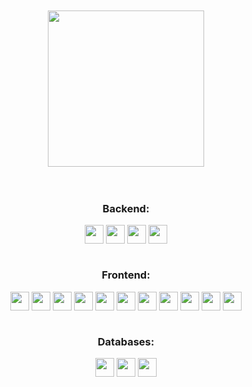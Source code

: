 </br>
</br>

<div align="center">
  <img align="center" src="https://github.com/techoji/techoji/blob/master/img/techoji.png" width="250px"/>
</div>

</br>
</br>

<div align="center">
  <h3>Backend: </h3>
  <img align="center" src="https://github.com/techoji/techoji/blob/master/img/resume/aspnet.png" width="30px"/>
  <img align="center" src="https://github.com/techoji/techoji/blob/master/img/resume/forms.png" width="30px"/>
  <img align="center" src="https://github.com/techoji/techoji/blob/master/img/resume/entityframework.png" width="30px"/>
  <img align="center" src="https://github.com/techoji/techoji/blob/master/img/resume/linq.jpg" width="30px"/>
</div>

</br>

<div align="center">
  <h3>Frontend: </h3>
  <img align="center" src="https://github.com/techoji/techoji/blob/master/img/resume/angular.png" width="30px"/>
  <img align="center" src="https://github.com/techoji/techoji/blob/master/img/resume/ionic.svg" width="30px"/>
  <img align="center" src="https://github.com/techoji/techoji/blob/master/img/resume/cordova.png" width="30px"/>
  <img align="center" src="https://github.com/techoji/techoji/blob/master/img/resume/capacitor.png" width="30px"/>
  <img align="center" src="https://github.com/techoji/techoji/blob/master/img/resume/ts.png" width="30px"/>
  <img align="center" src="https://github.com/techoji/techoji/blob/master/img/resume/js.png" width="30px"/>
  <img align="center" src="https://github.com/techoji/techoji/blob/master/img/resume/jQuery.png" width="30px"/>
  <img align="center" src="https://github.com/techoji/techoji/blob/master/img/resume/roku.png" width="30px"/>
  <img align="center" src="https://github.com/techoji/techoji/blob/master/img/resume/blazor.png" width="30px"/>
  <img align="center" src="https://github.com/techoji/techoji/blob/master/img/resume/html.png" width="30px"/>
  <img align="center" src="https://github.com/techoji/techoji/blob/master/img/resume/css.png" width="30px"/>
</div>

</br>

<div align="center">
  <h3>Databases: </h3>
  <img align="center" src="https://github.com/techoji/techoji/blob/master/img/resume/SQL.png" width="30px"/>
  <img align="center" src="https://github.com/techoji/techoji/blob/master/img/resume/postgresql.png" width="30px"/>
  <img align="center" src="https://github.com/techoji/techoji/blob/master/img/resume/firebase.svg" width="30px"/>
</div>
